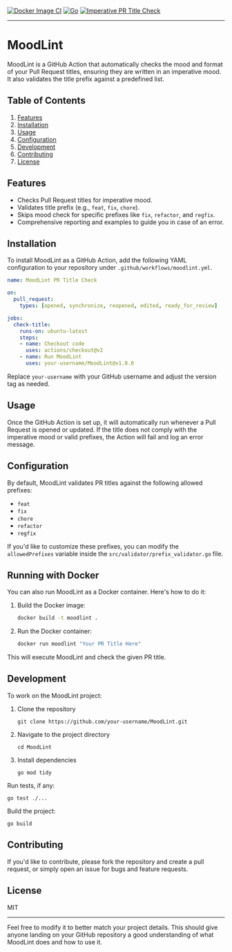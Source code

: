 [![Docker Image CI](https://github.com/marcusziade/MoodLint/actions/workflows/docker-image.yml/badge.svg)](https://github.com/marcusziade/MoodLint/actions/workflows/docker-image.yml)
[![Go](https://github.com/marcusziade/MoodLint/actions/workflows/go.yml/badge.svg)](https://github.com/marcusziade/MoodLint/actions/workflows/go.yml)
[![Imperative PR Title Check](https://github.com/marcusziade/MoodLint/actions/workflows/check-pr-title-imperative.yml/badge.svg)](https://github.com/marcusziade/MoodLint/actions/workflows/check-pr-title-imperative.yml)

---

# MoodLint

MoodLint is a GitHub Action that automatically checks the mood and format of your Pull Request titles, ensuring they are written in an imperative mood. It also validates the title prefix against a predefined list.

## Table of Contents

1. [Features](#features)
2. [Installation](#installation)
3. [Usage](#usage)
4. [Configuration](#configuration)
5. [Development](#development)
6. [Contributing](#contributing)
7. [License](#license)

## Features

- Checks Pull Request titles for imperative mood.
- Validates title prefix (e.g., `feat`, `fix`, `chore`).
- Skips mood check for specific prefixes like `fix`, `refactor`, and `regfix`.
- Comprehensive reporting and examples to guide you in case of an error.

## Installation

To install MoodLint as a GitHub Action, add the following YAML configuration to your repository under `.github/workflows/moodlint.yml`.

```yaml
name: MoodLint PR Title Check

on:
  pull_request:
    types: [opened, synchronize, reopened, edited, ready_for_review]

jobs:
  check-title:
    runs-on: ubuntu-latest
    steps:
    - name: Checkout code
      uses: actions/checkout@v2
    - name: Run MoodLint
      uses: your-username/MoodLint@v1.0.0
```

Replace `your-username` with your GitHub username and adjust the version tag as needed.

## Usage

Once the GitHub Action is set up, it will automatically run whenever a Pull Request is opened or updated. If the title does not comply with the imperative mood or valid prefixes, the Action will fail and log an error message.

## Configuration

By default, MoodLint validates PR titles against the following allowed prefixes:

- `feat`
- `fix`
- `chore`
- `refactor`
- `regfix`

If you'd like to customize these prefixes, you can modify the `allowedPrefixes` variable inside the `src/validator/prefix_validator.go` file.

## Running with Docker

You can also run MoodLint as a Docker container. Here's how to do it:

1. Build the Docker image:
    ```bash
    docker build -t moodlint .
    ```

2. Run the Docker container:
    ```bash
    docker run moodlint "Your PR Title Here"
    ```

This will execute MoodLint and check the given PR title.

## Development

To work on the MoodLint project:

1. Clone the repository
    ```
    git clone https://github.com/your-username/MoodLint.git
    ```
2. Navigate to the project directory
    ```
    cd MoodLint
    ```
3. Install dependencies
    ```
    go mod tidy
    ```

Run tests, if any:
```
go test ./...
```

Build the project:
```
go build
```

## Contributing

If you'd like to contribute, please fork the repository and create a pull request, or simply open an issue for bugs and feature requests.

## License

MIT

---

Feel free to modify it to better match your project details. This should give anyone landing on your GitHub repository a good understanding of what MoodLint does and how to use it.

